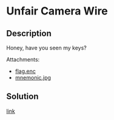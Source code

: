 # Unfair Camera Wire

## Description

Honey, have you seen my keys?

Attachments:
  * [flag.enc](materials/flag.enc)
  * [mnemonic.jpg](materials/mnemonic.jpg)

## Solution

[link](solution/README.md)
